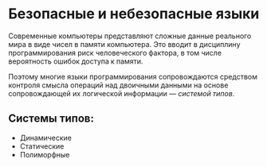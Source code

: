 # Безопасные и небезопасные языки
Современные компьютеры представляют сложные данные реального мира в виде чисел в памяти компьютера. Это вводит в дисциплину программирования риск человеческого фактора, в том числе вероятность ошибок доступа к памяти.

Поэтому многие языки программирования сопровождаются средством контроля смысла операций над двоичными данными на основе сопровождающей их логической информации — *системой типов*.

## Системы типов:
- Динамические
- Статические
- Полиморфные


